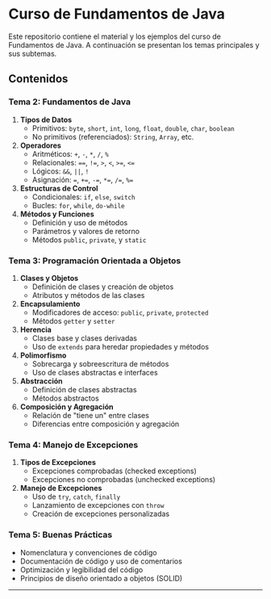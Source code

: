 # Curso de Fundamentos de Java

Este repositorio contiene el material y los ejemplos del curso de Fundamentos de Java. A continuación se presentan los temas principales y sus subtemas.

## Contenidos

### Tema 2: Fundamentos de Java
1. **Tipos de Datos**
   - Primitivos: `byte`, `short`, `int`, `long`, `float`, `double`, `char`, `boolean`
   - No primitivos (referenciados): `String`, `Array`, etc.
2. **Operadores**
   - Aritméticos: `+`, `-`, `*`, `/`, `%`
   - Relacionales: `==`, `!=`, `>`, `<`, `>=`, `<=`
   - Lógicos: `&&`, `||`, `!`
   - Asignación: `=`, `+=`, `-=`, `*=`, `/=`, `%=`
3. **Estructuras de Control**
   - Condicionales: `if`, `else`, `switch`
   - Bucles: `for`, `while`, `do-while`
4. **Métodos y Funciones**
   - Definición y uso de métodos
   - Parámetros y valores de retorno
   - Métodos `public`, `private`, y `static`

### Tema 3: Programación Orientada a Objetos
1. **Clases y Objetos**
   - Definición de clases y creación de objetos
   - Atributos y métodos de las clases
2. **Encapsulamiento**
   - Modificadores de acceso: `public`, `private`, `protected`
   - Métodos `getter` y `setter`
3. **Herencia**
   - Clases base y clases derivadas
   - Uso de `extends` para heredar propiedades y métodos
4. **Polimorfismo**
   - Sobrecarga y sobreescritura de métodos
   - Uso de clases abstractas e interfaces
5. **Abstracción**
   - Definición de clases abstractas
   - Métodos abstractos
6. **Composición y Agregación**
   - Relación de "tiene un" entre clases
   - Diferencias entre composición y agregación

### Tema 4: Manejo de Excepciones
1. **Tipos de Excepciones**
   - Excepciones comprobadas (checked exceptions)
   - Excepciones no comprobadas (unchecked exceptions)
2. **Manejo de Excepciones**
   - Uso de `try`, `catch`, `finally`
   - Lanzamiento de excepciones con `throw`
   - Creación de excepciones personalizadas

### Tema 5: Buenas Prácticas
   - Nomenclatura y convenciones de código
   - Documentación de código y uso de comentarios
   - Optimización y legibilidad del código
   - Principios de diseño orientado a objetos (SOLID)

---

